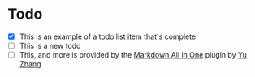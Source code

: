 # Todo

- [x] This is an example of a todo list item that's complete
- [ ] This is a new todo
- [ ] This, and more is provided by the [Markdown All in One](https://marketplace.visualstudio.com/items?itemName=yzhang.markdown-all-in-one) plugin by [Yu Zhang](https://github.com/yzhang-gh)
